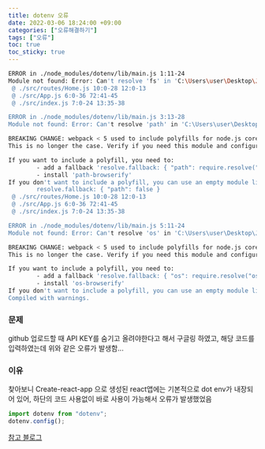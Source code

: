```yaml
---
title: dotenv 오류
date: 2022-03-06 18:24:00 +09:00
categories: ["오류해결하기"]
tags: ["오류"]
toc: true
toc_sticky: true
---
```


```bash
ERROR in ./node_modules/dotenv/lib/main.js 1:11-24
Module not found: Error: Can't resolve 'fs' in 'C:\Users\user\Desktop\JS-project\react-movie-app\movie\node_modules\dotenv\lib'
 @ ./src/routes/Home.js 10:0-28 12:0-13
 @ ./src/App.js 6:0-36 72:41-45
 @ ./src/index.js 7:0-24 13:35-38

ERROR in ./node_modules/dotenv/lib/main.js 3:13-28
Module not found: Error: Can't resolve 'path' in 'C:\Users\user\Desktop\JS-project\react-movie-app\movie\node_modules\dotenv\lib'

BREAKING CHANGE: webpack < 5 used to include polyfills for node.js core modules by default.
This is no longer the case. Verify if you need this module and configure a polyfill for it.

If you want to include a polyfill, you need to:
        - add a fallback 'resolve.fallback: { "path": require.resolve("path-browserify") }'
        - install 'path-browserify'
If you don't want to include a polyfill, you can use an empty module like this:
        resolve.fallback: { "path": false }
 @ ./src/routes/Home.js 10:0-28 12:0-13
 @ ./src/App.js 6:0-36 72:41-45
 @ ./src/index.js 7:0-24 13:35-38

ERROR in ./node_modules/dotenv/lib/main.js 5:11-24
Module not found: Error: Can't resolve 'os' in 'C:\Users\user\Desktop\JS-project\react-movie-app\movie\node_modules\dotenv\lib'

BREAKING CHANGE: webpack < 5 used to include polyfills for node.js core modules by default.
This is no longer the case. Verify if you need this module and configure a polyfill for it.

If you want to include a polyfill, you need to:
        - add a fallback 'resolve.fallback: { "os": require.resolve("os-browserify/browser") }'
        - install 'os-browserify'
If you don't want to include a polyfill, you can use an empty module like this:
Compiled with warnings.
```

### 문제

github 업로드할 때 API KEY를 숨기고 올려야한다고 해서 구글링 하였고, 해당 코드를 입력하였는데 위와 같은 오류가 발생함...

### 이유

찾아보니 Create-react-app 으로 생성된 react앱에는 기본적으로 dot env가 내장되어 있어, 하단의 코드 사용없이 바로 사용이 가능해서 오류가 발생했었음

```js
import dotenv from "dotenv";
dotenv.config();
```

[참고 블로그](https://db2dev.tistory.com/entry/React-Webpack%EC%9C%BC%EB%A1%9C-%EA%B5%AC%EC%B6%95%ED%95%9C-React-%ED%94%84%EB%A1%9C%EC%A0%9D%ED%8A%B8%EC%97%90%EC%84%9C-%ED%99%98%EA%B2%BD-%EB%B3%80%EC%88%98env-%EC%82%AC%EC%9A%A9%ED%95%98%EA%B8%B0)
